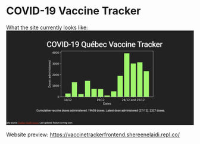 # COVID-19 Vaccine Tracker
What the site currently looks like: 
![picture of website](preview.png)

Website preview: <https://vaccinetrackerfrontend.shereenelaidi.repl.co/> 
